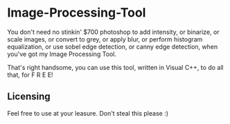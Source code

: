 # Image-Processing-Tool

You don't need no stinkin' $700 photoshop to add intensity, or binarize, or scale images, or convert to grey, or apply blur, or perform histogram equalization, or use sobel edge detection, or canny edge detection, when you've got my Image Processing Tool.

That's right handsome, you can use this tool, written in Visual C++, to do all that, for F R E E!

## Licensing
Feel free to use at your leasure. Don't steal this please :)
